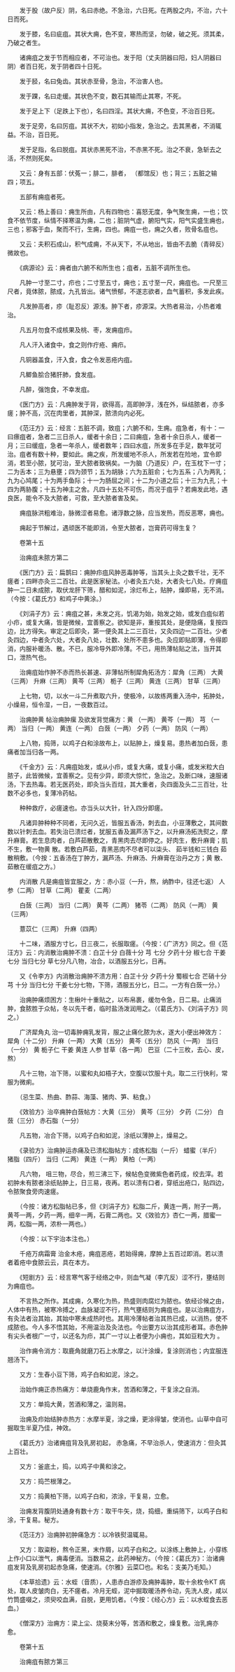 <!-- { "loadSidebar": true } -->
　　发于股（故户反）阴，名曰赤绝。不急治，六日死。在两股之内，不治，六十日而死。

　　发于膝，名曰疵疽。其状大痈，色不变，寒热而坚，勿破，破之死。须其柔，乃破之者生。

　　诸痈疽之发于节而相应者，不可治也。发于阳（丈夫阴器曰阳，妇人阴器曰阴）者百日死，发于阴者四十日死。

　　发于胫，名曰兔齿。其状赤至骨，急治，不治害人也。

　　发于踝，名曰走缓。其状色不变，数石其输而止其寒，不死。

　　发于足上下（足跌上下也），名曰四淫。其状大痈，不色变，不治百日死。

　　发于足旁，名曰厉疽。其状不大，初如小指发，急治之。去其黑者，不消辄益。不治，百日死。

　　发于足指，名曰脱疽。其状赤黑死不治，不赤黑不死。治之不衰，急斩去之活，不然则死矣。

　　又云：身有五部：伏菟一；腓二，腓者， （都馆反）也；背三；五脏之输四；项五。

　　五部有痈疽者死。

　　又云：杨上善曰：痈生所由，凡有四物也：喜怒无度，争气聚生痈，一也；饮食不依节度，纵情不择寒温为痈，二也；脏阴气虚，腑阳气实，阳气实盛生痈也，三也；邪客于血，聚而不行，生痈，四也。痈疽一也，痈之久者，败骨名疽也。

　　又云：夫积石成山，积气成痈，不从天下，不从地出，皆由不去脆（青碎反）微故也。

　　《病源论》云：痈者由六腑不和所生也；疽者，五脏不调所生也。

　　凡肿一寸至二寸，疖也；二寸至五寸，痈也；五寸至一尺，痈疽也。一尺至三尺者，竟体脓，脓成，九孔皆出。诸气愤郁，不遂志欲者，血气蓄积，多发此疾。

　　凡发肿高者，疹（耻忍反）源浅。肿下者，疹源深。大热者易治，小热者难治。

　　凡五月勿食不成核果及桃、枣，发痈疽疖。

　　凡人汗入诸食中，食之则作疔疮、痈疖。

　　凡铜器盖食，汗入食，食之令发恶疮内疽。

　　凡鲫鱼脍合猪肝肺，食发疽。

　　凡醉，强饱食，不幸发疽。

　　《医门方》云：凡痈肿发于背，欲得高，高即肿浮，浅在外，纵结脓者，亦多瘥；肿不高，沉在肉里者，其肿深，脓溃向内必死。

　　《范汪方》云：经言：五脏不调，致疽；六腑不和，生痈。疽急者，有十：一曰瘭疽者，急者二三日杀人，缓者十余日；二曰痈疽，急者十余日杀人，缓者一月；三曰缓疽，急者一年杀人，缓者数年；四曰水疽，所发多在手足，数年犹可治。疽者有数十种，要如此。痈之疾，所发缓地不杀人，所发若在险地，宜令即消，若至小脓，犹可治，至大脓者致祸矣。一为脑（乃道反）户，在玉枕下一寸；二为舌本；三为悬壅；四为颈节；五为胡脉；六为五脏俞；七为五系；八为两乳；九为心鸠尾；十为两手鱼际；十一为肠屈之间；十二为小道之后；十三为九孔；十四为两胁腹；十五为神主之舍。凡四十五处不可伤，而况于疽乎？若痈发此地，遇良医，能令不及大脓者，可救，至大脓者害及矣。

　　痈疽脉洪粗难治，脉微涩者易愈。诸浮数之脉，应当发热，而反恶寒，痈也。

　　痈起于节解过，遇顽医不能即消，令至大脓者，岂膏药可得生复？

　　卷第十五

　　治痈疽未脓方第二

　　《医门方》云：扁鹊曰：痈肿疖疽风肿恶毒肿等，当其头上灸之数千壮，无不瘥者；四畔亦灸三二百壮。此是医家秘法。小者灸五六处，大者灸七八处。疗痈疽肿一二日未成脓，取伏龙肝下筛，醋和如泥，涂烂布上，贴肿，燥即易，无不消。（今按：《葛氏方》和鸡子中黄涂。）

　　《刘涓子方》云：痈疽之甚，未发之兆，饥渴为始，始发之始，或发白疽似若小疖，或复大痛，皆是微候，宜善察之。欲知是非，重按其处，是便隐痛，复按四边，比方得失。审定之后即灸，第一便灸其上二三百壮，又灸四边一二百壮。少者灸四边，中者灸六处，大者灸八处，壮数、处所不患多也。灸应即贴即薄，令得即消，内服补暖汤、散。不已，服冷导外即冷薄。不已，用热薄帖贴之法，当开其口，泄热气也。

　　治痈疽始作肿不赤而热长甚速、非薄帖所制犀角拓汤方：犀角（三两） 大黄（三两） 升麻（三两） 黄芩（三两） 栀子（三两） 黄连（三两） 甘草（三两）

　　上七物，切，以水一斗二升煮取六升，使极冷，以故练两重入汤中，拓肿处，小燥易，恒令湿，一日，一夜数百过。

　　治痈肿黄 帖治痈肿瘰 及欲发背觉痛方：黄 （一两） 黄芩（一两） 芎 （一两） 当归（一两） 黄连（一两） 白蔹（一两） 夕药（一两） 防风（一两）

　　上八物，捣筛，以鸡子白和涂故布上，以贴肿上，燥复易。患热者加白蔹，患痛者加当归各一两。

　　《千金方》云：凡痈疽始发，或从小疖，或复大痛，或复小痛，或发米粒大白脓子，此皆微候，宜善察之。见有少异，即须大惊忙，急治之。及断口味，速服诸汤，下去热毒。若无医药处，即灸当头百炷，其大重者，灸四面及头二三百壮，壮数不必多也，复薄冷药帖。

　　种种救疗，必瘥速也。亦当头以大针，针入四分即瘥。

　　凡诸异肿种种不同者，无问久近，皆服五香汤，刺去血，小豆薄敷之，其间数数以针刺去血。若失治已溃烂者，犹服五香及漏芦汤下之，以升麻汤拓洗熨之，摩升麻膏。若生息肉者，白芦茹散敷之，青黑肉去尽即停之。好肉生，敷升麻膏；肌不生，敷一物黄 散。若敷白芦茹，青黑恶肉不尽者可以柒头、 茹半钱和三钱白 茹散稍敷。（今按：五香汤在丁肿方，漏芦汤、升麻汤、升麻膏在治丹之方；黄 散、 茹散在缓疽之方。）

　　内消散 凡是痈疽皆宜服之，方：赤小豆（一升，熬，纳酢中，往还七返） 人参（二两） 甘草（二两） 瞿麦（二两）

　　白蔹（三两） 当归（二两） 黄芩（二两） 猪苓（二两） 防风（一两） 黄 （三两）

　　薏苡仁（三两） 升麻（四两）

　　十二味，酒服方寸匕，日三夜二，长服取瘥。（今按：《广济方》同之。但《范汪方》云：内消散治痈肿不溃：白芷十分 白薇十分 芎 七分 夕药十分 椒七合 干姜七分 当归七分 草七分凡八物，冶合，以酒服五分匕，日再。

　　又《令李方》内消散治痈肿不溃方用：白芷十分 夕药十分 蜀椒七合 芒硝十分 芎 十分 当归七分 干姜七分七物，下筛，酒服五分匕，日二。一方有白蔹一分。）

　　治痈肿痛烦困方：生楸叶十重贴之，以布帛裹，缓勿令急，日二易。止痛消肿，食脓胜于众帖，冬以先干者，临时盐汤泼润用之。（《葛氏方》、《刘涓子方》同之。）

　　广济犀角丸 治一切毒肿痈乳发背，服之止痛化脓为水，遂大小便出神效方：犀角（十二分） 升麻（一两） 大黄（五分） 黄芩（五分） 防风（一两） 当归（一分） 黄 栀子仁 干姜 黄连 人参 甘草（各一两） 巴豆（二十三枚，去心、皮，熬）

　　凡十三物，冶下筛，以蜜和丸如梧子大，空腹以饮服十丸，取二三行快利，常服为微痢。

　　（忌生菜、热曲、酢蒜、海藻、猪肉、笋、粘食。）

　　《效验方》治卒痈肿白蔹帖方：大黄（三分） 黄芩（三分） 夕药（二分） 白蔹（三分） 赤石脂（一分）

　　凡五物，冶合下筛，以鸡子白和如泥，涂纸以薄肿上，燥易之。

　　《录验方》治痈肿运赤痛及已溃松脂帖方：成练松脂（一斤） 蜡蜜（半斤） 猪脂（四斤） 当归（二两） 黄连（一两） 黄柏（一两）

　　凡六物， 咀三物，尽合，煎三沸三下，候帖色变微紫色者药成，绞去滓。若初肿未有脓者涂纸贴肿上，日三易，夜再。若以溃有口者，穿纸出疮口，贴四边，令脓聚食旁肉速瘥。

　　（今按：诸方松脂帖已多，但《刘涓子方》松脂二斤，黄连一两，附子一两，黄芩一两，夕药一两，细辛一两，石膏二两也。又《效验方》杏仁一两，腊蜜一两，松脂一两，浓朴一两也。）

　　（今按：以下宇治本注也。）

　　千疮万病霜膏 治金木疮，痈疽恶疮，若始得痈，摩肿上五百过即消。若以溃者着疮中食脓云云，具在本方。

　　《短剧方》云：经言寒气客于经络之中，则血气凝（李亢反）涩不行，壅结则为痈疽也。

　　不言热之所作。其成痈，久寒化为热，热盛则肉腐烂为脓也。依经诊候之由，人体中有热，被寒冷搏之，血脉凝涩不行，热气壅结则为痈疽也。是以治痈疽方，有灸法者治其始，其始中寒未成热时也。其用冷薄帖者治其热已成，以消热，使不成脓也。今人多不悟其始，不用温治及灸法也。今出要方以治其成形者耳。赤色肿有尖头者根广一寸，以还名为疖，其广一寸以上者便为小痈也，其如豆粒大为 。

　　治作痈令消方：取鹿角就磨刀石上水摩之，以汁涂燥，复涂则消也；内宜服连翘汤下。

　　又方：生舂小豆下筛，鸡子白和如泥，涂之。

　　治始作痈正赤热痛方：单烧鹿角作末，苦酒和薄之，干复涂之自消。

　　又方：单捣大黄，苦酒和薄之，温则易。

　　治痈及疖始结肿赤热方：水摩半夏，涂之燥，更涂得皱，使消也。山草中自可掘取生半夏乃佳，神效。

　　《葛氏方》治诸痈疽背及乳房初起， 赤急痛，不早治杀人，使速消方：但灸其上百壮。

　　又方：釜底土，捣，以鸡子中黄和涂之。

　　又方：捣苎根薄之。

　　又方：捣黄柏下筛，以鸡子白和，浓涂，干复易，立愈。

　　治痈发背腹阴处通身有数十方：取干牛矢，烧，捣细，重绢筛下，以鸡子白和涂，干复易。秘方。

　　《范汪方》治痈肿初肿痛急方：以冷铁熨温辄易。

　　又方：取粢粉，熬令正黑，末作屑，以鸡子白和之。以涂练上敷肿上，小穿练上作小口以泄气，痈毒便消。当数易之，此药神秘方。（今按：《葛氏方》：治诸痈疽发背及乳房初起赤急痛，使速消。《尔雅》云菜□也。和名：支美乃毛知。）

　　《本草拾遗》云：水蛭（音质），人患赤白游疹及痈肿毒肿，取十余枚令KT 病处，取人皮皱肉白，无不瘥者。冷月无蛭，泥中掘取暖汤养令动，先洗人皮，咸以竹筒盛啜之，须臾咬血满，自脱，更用饥者。（今按：《经心方》云：以水蛭食去恶血。）

　　《僧深方》治痈方：梁上尘、烧葵末分等，苦酒和敷之，燥复敷。治乳痈亦愈。

　　卷第十五

　　治痈疽有脓方第三

